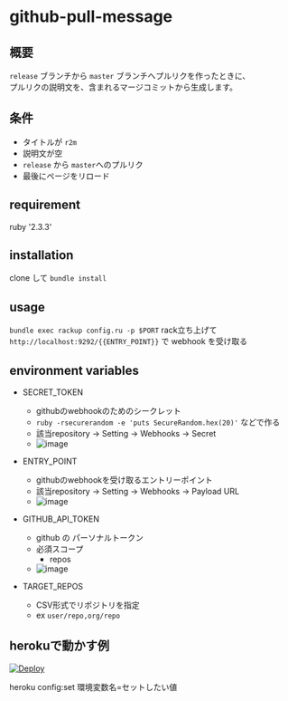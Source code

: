 # github-pull-message

## 概要
`release` ブランチから `master` ブランチへプルリクを作ったときに、  
プルリクの説明文を、含まれるマージコミットから生成します。

## 条件
- タイトルが `r2m`
- 説明文が空
- `release` から `master`へのプルリク
- 最後にページをリロード

## requirement
ruby '2.3.3'
## installation
clone して `bundle install`
## usage
`bundle exec rackup config.ru -p $PORT`
rack立ち上げて
`http://localhost:9292/{{ENTRY_POINT}}`
で webhook を受け取る

## environment variables

- SECRET_TOKEN
  - githubのwebhookのためのシークレット
  - `ruby -rsecurerandom -e 'puts SecureRandom.hex(20)'` などで作る
  - 該当repository -> Setting -> Webhooks -> Secret
  - ![image](https://raw.githubusercontent.com/jabropt/github-pr-message/image/images/secret_token.png)

- ENTRY_POINT
  - githubのwebhookを受け取るエントリーポイント
  - 該当repository -> Setting -> Webhooks -> Payload URL
  - ![image](https://raw.githubusercontent.com/jabropt/github-pr-message/image/images/entry_point.png)

- GITHUB_API_TOKEN
  - github の パーソナルトークン
  - 必須スコープ
    - repos
  - ![image](https://raw.githubusercontent.com/jabropt/github-pr-message/image/images/github_api_token.png)

- TARGET_REPOS
  - CSV形式でリポジトリを指定
  - ex `user/repo,org/repo`

## herokuで動かす例
[![Deploy](https://www.herokucdn.com/deploy/button.png)](https://heroku.com/deploy)

heroku config:set 環境変数名=セットしたい値
